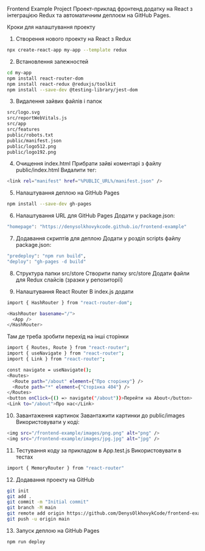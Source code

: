 Frontend Example Project Проект-приклад фронтенд додатку на React з інтеграцією Redux та автоматичним деплоєм на GitHub Pages. 

Кроки для налаштування проекту 

1. Створення нового проекту на React з Redux
```bash
npx create-react-app my-app --template redux
```

2. Встановлення залежностей
```bash
cd my-app
npm install react-router-dom
npm install react-redux @reduxjs/toolkit
npm install --save-dev @testing-library/jest-dom
```

3. Видалення зайвих файлів і папок
```bash
src/logo.svg
src/reportWebVitals.js
src/app
src/features
public/robots.txt
public/manifest.json
public/logo512.png
public/logo192.png
```

4. Очищення index.html
Прибрати зайві коментарі з файлу public/index.html
Видалити тег:
```bash
<link rel="manifest" href="%PUBLIC_URL%/manifest.json" />
```

5. Налаштування деплою на GitHub Pages
```bash
npm install --save-dev gh-pages
```

6. Налаштування URL для GitHub Pages
Додати у package.json:
```bash
"homepage": "https://denysolkhovykcode.github.io/frontend-example"
```

7. Додавання скриптів для деплою
Додати у розділ scripts файлу package.json:
```bash
"predeploy": "npm run build",
"deploy": "gh-pages -d build"
```

8. Структура папки src/store
Створити папку src/store
Додати файли для Redux слайсів (зразки у репозиторії)

9. Налаштування React Router
В index.js додати
```bash
import { HashRouter } from "react-router-dom";

<HashRouter basename="/">
  <App />
</HashRouter>
```

Там де треба зробити перехід на інші сторінки 

```bash
import { Routes, Route } from "react-router";
import { useNavigate } from "react-router";
import { Link } from "react-router";

const navigate = useNavigate();
<Routes>
  <Route path="/about" element={"Про сторінку"} />
  <Route path="*" element={"Сторінка 404"} />
</Routes>
<button onClick={() => navigate("/about")}>Перейти на About</button>
<Link to="/about">Про нас</Link>
```

10. Завантаження картинок
Завантажити картинки до public/images
Використовувати у коді:
```bash
<img src="/frontend-example/images/png.png" alt="png" />
<img src="/frontend-example/images/jpg.jpg" alt="jpg" />
```

11. Тестування коду за прикладом в App.test.js
Використовувати в тестах
```bash
import { MemoryRouter } from "react-router" 
```

12. Додавання проекту на GitHub
```bash
git init
git add .
git commit -m "Initial commit"
git branch -M main
git remote add origin https://github.com/DenysOlkhovykCode/frontend-example.git
git push -u origin main
```

13. Запуск деплою на GitHub Pages
```bash
npm run deploy
```
